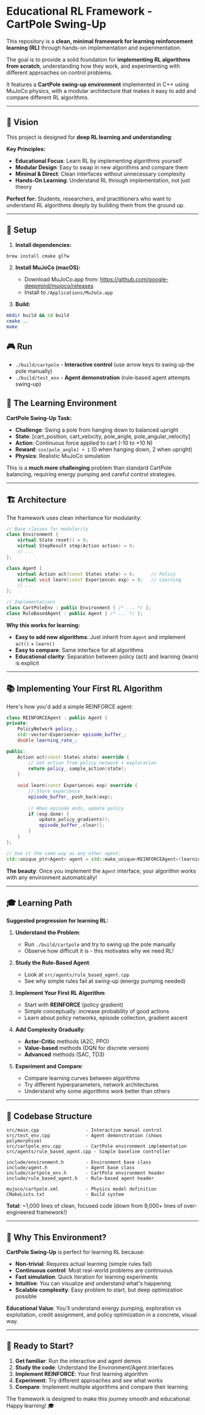 # Educational RL Framework - CartPole Swing-Up

This repository is a **clean, minimal framework for learning reinforcement learning (RL)** through hands-on implementation and experimentation.

The goal is to provide a solid foundation for **implementing RL algorithms from scratch**, understanding how they work, and experimenting with different approaches on control problems.

It features a **CartPole swing-up environment** implemented in C++ using MuJoCo physics, with a modular architecture that makes it easy to add and compare different RL algorithms.

---

## 🎯 Vision

This project is designed for **deep RL learning and understanding**:

**Key Principles:**  
- **Educational Focus**: Learn RL by implementing algorithms yourself
- **Modular Design**: Easy to swap in new algorithms and compare them
- **Minimal & Direct**: Clean interfaces without unnecessary complexity
- **Hands-On Learning**: Understand RL through implementation, not just theory

**Perfect for:** Students, researchers, and practitioners who want to understand RL algorithms deeply by building them from the ground up.

---

## 🚀 Setup

1. **Install dependencies:**
```bash
brew install cmake glfw
```

2. **Install MuJoCo (macOS):**
   - Download MuJoCo.app from: https://github.com/google-deepmind/mujoco/releases
   - Install to `/Applications/MuJoCo.app`

3. **Build:**
```bash
mkdir build && cd build
cmake ..
make
```

## 🎮 Run

- `./build/cartpole` - **Interactive control** (use arrow keys to swing up the pole manually)
- `./build/test_env` - **Agent demonstration** (rule-based agent attempts swing-up)

## 🧠 The Learning Environment

**CartPole Swing-Up Task:**
- **Challenge**: Swing a pole from hanging down to balanced upright
- **State**: [cart_position, cart_velocity, pole_angle, pole_angular_velocity] 
- **Action**: Continuous force applied to cart (-10 to +10 N)
- **Reward**: `cos(pole_angle) + 1` (0 when hanging down, 2 when upright)
- **Physics**: Realistic MuJoCo simulation

This is a **much more challenging** problem than standard CartPole balancing, requiring energy pumping and careful control strategies.

---

## 🏗️ Architecture

The framework uses clean inheritance for modularity:

```cpp
// Base classes for modularity
class Environment {
    virtual State reset() = 0;
    virtual StepResult step(Action action) = 0;
    // ...
};

class Agent {
    virtual Action act(const State& state) = 0;      // Policy
    virtual void learn(const Experience& exp) = 0;   // Learning
    // ...
};

// Implementations
class CartPoleEnv : public Environment { /* ... */ };
class RuleBasedAgent : public Agent { /* ... */ };
```

**Why this works for learning:**
- **Easy to add new algorithms**: Just inherit from `Agent` and implement `act()` + `learn()`
- **Easy to compare**: Same interface for all algorithms
- **Educational clarity**: Separation between policy (act) and learning (learn) is explicit

---

## 📚 Implementing Your First RL Algorithm

Here's how you'd add a simple REINFORCE agent:

```cpp
class REINFORCEAgent : public Agent {
private:
    PolicyNetwork policy_;
    std::vector<Experience> episode_buffer_;
    double learning_rate_;

public:
    Action act(const State& state) override {
        // Get action from policy network + exploration
        return policy_.sample_action(state);
    }
    
    void learn(const Experience& exp) override {
        // Store experience
        episode_buffer_.push_back(exp);
        
        // When episode ends, update policy
        if (exp.done) {
            update_policy_gradients();
            episode_buffer_.clear();
        }
    }
};

// Use it the same way as any other agent:
std::unique_ptr<Agent> agent = std::make_unique<REINFORCEAgent>(learning_rate);
```

**The beauty**: Once you implement the `Agent` interface, your algorithm works with any environment automatically!

---

## 🎓 Learning Path

**Suggested progression for learning RL:**

1. **Understand the Problem**: 
   - Run `./build/cartpole` and try to swing up the pole manually
   - Observe how difficult it is - this motivates why we need RL!

2. **Study the Rule-Based Agent**:
   - Look at `src/agents/rule_based_agent.cpp` 
   - See why simple rules fail at swing-up (energy pumping needed)

3. **Implement Your First RL Algorithm**:
   - Start with **REINFORCE** (policy gradient)
   - Simple conceptually: increase probability of good actions
   - Learn about policy networks, episode collection, gradient ascent

4. **Add Complexity Gradually**:
   - **Actor-Critic** methods (A2C, PPO)
   - **Value-based** methods (DQN for discrete version)
   - **Advanced** methods (SAC, TD3)

5. **Experiment and Compare**:
   - Compare learning curves between algorithms
   - Try different hyperparameters, network architectures
   - Understand why some algorithms work better than others

---

## 📁 Codebase Structure

```
src/main.cpp                 - Interactive manual control
src/test_env.cpp             - Agent demonstration (shows polymorphism)
src/cartpole_env.cpp         - CartPole environment implementation  
src/agents/rule_based_agent.cpp - Simple baseline controller

include/environment.h        - Environment base class
include/agent.h              - Agent base class  
include/cartpole_env.h       - CartPole environment header
include/rule_based_agent.h   - Rule-based agent header

mujoco/cartpole.xml          - Physics model definition
CMakeLists.txt               - Build system
```

**Total**: ~1,000 lines of clean, focused code (down from 9,000+ lines of over-engineered framework!)

---

## 🔬 Why This Environment?

**CartPole Swing-Up** is perfect for learning RL because:

- **Non-trivial**: Requires actual learning (simple rules fail)
- **Continuous control**: Most real-world problems are continuous
- **Fast simulation**: Quick iteration for learning experiments  
- **Intuitive**: You can visualize and understand what's happening
- **Scalable complexity**: Easy problem to start, but deep optimization possible

**Educational Value**: You'll understand energy pumping, exploration vs exploitation, credit assignment, and policy optimization in a concrete, visual way.

---

## 🚀 Ready to Start?

1. **Get familiar**: Run the interactive and agent demos
2. **Study the code**: Understand the Environment/Agent interfaces  
3. **Implement REINFORCE**: Your first learning algorithm
4. **Experiment**: Try different approaches and see what works
5. **Compare**: Implement multiple algorithms and compare their learning

The framework is designed to make this journey smooth and educational. Happy learning! 🎓